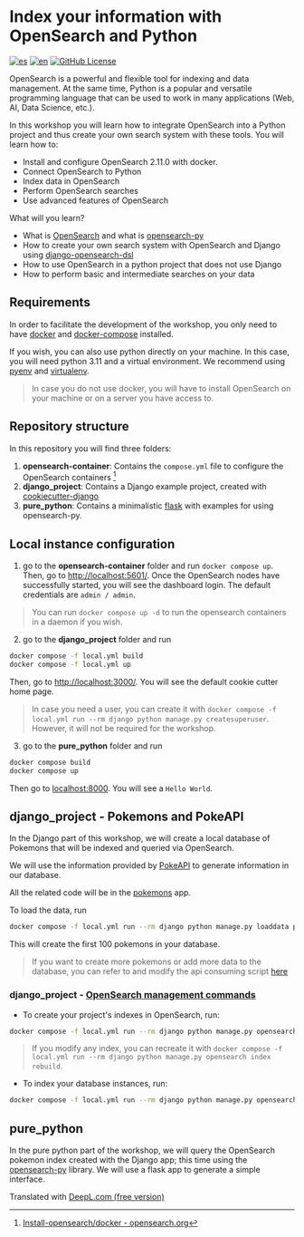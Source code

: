 # Index your information with OpenSearch and Python

[![es](https://img.shields.io/badge/lang-es-red.svg)](/README.md) [![en](https://img.shields.io/badge/lang-en-blue.svg)](/README.en.md) [![GitHub License](https://img.shields.io/github/license/jlariza/py-opensearch-workshop)](/LICENSE)

OpenSearch is a powerful and flexible tool for indexing and data management. At the same time, Python is a popular and versatile programming language that can be used to work in many applications (Web, AI, Data Science, etc.).

In this workshop you will learn how to integrate OpenSearch into a Python project and thus create your own search system with these tools. You will learn how to:

- Install and configure OpenSearch 2.11.0 with docker.
- Connect OpenSearch to Python
- Index data in OpenSearch
- Perform OpenSearch searches
- Use advanced features of OpenSearch

What will you learn?

- What is [OpenSearch](https://opensearch.org/) and what is [opensearch-py](https://opensearch.org/docs/latest/clients/python-low-level/)
- How to create your own search system with OpenSearch and Django using [django-opensearch-dsl](https://github.com/Codoc-os/django-opensearch-dsl)
- How to use OpenSearch in a python project that does not use Django
- How to perform basic and intermediate searches on your data

## Requirements

In order to facilitate the development of the workshop, you only need to have [docker](https://docs.docker.com/) and [docker-compose](https://docs.docker.com/compose/) installed.

If you wish, you can also use python directly on your machine. In this case, you will need python 3.11 and a virtual environment. We recommend using [pyenv](https://github.com/pyenv/pyenv) and [virtualenv](https://virtualenv.pypa.io/en/latest/index.html).

> In case you do not use docker, you will have to install OpenSearch on your machine or on a server you have access to.

## Repository structure

In this repository you will find three folders:

1. **opensearch-container**: Contains the `compose.yml` file to configure the OpenSearch containers [^1]
2. **django_project**: Contains a Django example project, created with [cookiecutter-django](https://github.com/cookiecutter/cookiecutter-django)
3. **pure_python**: Contains a minimalistic [flask](https://flask.palletsprojects.com/en/3.0.x/) with examples for using opensearch-py.

## Local instance configuration

1. go to the **opensearch-container** folder and run `docker compose up`. Then, go to [http://localhost:5601/](http://localhost:5601/). Once the OpenSearch nodes have successfully started, you will see the dashboard login. The default credentials are `admin / admin`.

> You can run `docker compose up -d` to run the opensearch containers in a daemon if you wish.

2. go to the **django_project** folder and run

```bash
docker compose -f local.yml build
docker compose -f local.yml up
```

Then, go to [http://localhost:3000/](http://localhost:3000/). You will see the default cookie cutter home page.

> In case you need a user, you can create it with `docker compose -f local.yml run --rm django python manage.py createsuperuser`. However, it will not be required for the workshop.

3. go to the **pure_python** folder and run

```bash
docker compose build
docker compose up
```

Then go to [localhost:8000](http://localhost:8000/). You will see a `Hello World`.

## **django_project** - Pokemons and PokeAPI

In the Django part of this workshop, we will create a local database of Pokemons that will be indexed and queried via OpenSearch.

We will use the information provided by [PokeAPI](https://pokeapi.co/docs/v2) to generate information in our database.

All the related code will be in the [pokemons](django_project/opensearch_workshop/pokemons/) app.

To load the data, run

```bash
docker compose -f local.yml run --rm django python manage.py loaddata pokemons
```

This will create the first 100 pokemons in your database.

> If you want to create more pokemons or add more data to the database, you can refer to and modify the api consuming script [here](django_project/opensearch_workshop/pokemons/utils.py)

### **django_project** - [OpenSearch management commands](https://django-opensearch-dsl.readthedocs.io/en/latest/management/)

- To create your project's indexes in OpenSearch, run:

```bash
docker compose -f local.yml run --rm django python manage.py opensearch index create
```

> If you modify any index, you can recreate it with `docker compose -f local.yml run --rm django python manage.py opensearch index rebuild`.

- To index your database instances, run:

```bash
docker compose -f local.yml run --rm django python manage.py opensearch document index
```

## **pure_python**

In the pure python part of the workshop, we will query the OpenSearch pokemon index created with the Django app; this time using the [opensearch-py](https://opensearch.org/docs/latest/clients/python-low-level/) library. We will use a flask app to generate a simple interface.

Translated with [DeepL.com (free version)](https://www.deepl.com/)

[^1]: [Install-opensearch/docker - opensearch.org](https://opensearch.org/docs/latest/install-and-configure/install-opensearch/docker/#sample-docker-composeyml)
